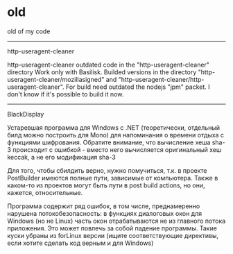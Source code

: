 # old
old of my code

----
http-useragent-cleaner

http-useragent-cleaner outdated code in the "http-useragent-cleaner" directory
Work only with Basilisk. Builded versions in the directory "http-useragent-cleaner/mozillasigned" and "http-useragent-cleaner/http-useragent-cleaner".
For build need outdated the nodejs "jpm" packet. I don't know if it's possible to build it now. 

-----
BlackDisplay

Устаревшая программа для Windows с .NET (теоретически, отдельный билд можно построить для Mono) для напоминания о времени отдыха с функциями шифрования. Обратите внимание, что вычисление хеша sha-3 происходит с ошибкой - вместо него вычисляется оригинальный хеш keccak, а не его модификация sha-3

Для того, чтобы сбилдить верно, нужно помучиться, т.к. в проекте PostBuilder имеются полные пути, зависимые от компьютера. Также в каком-то из проектов могут быть пути в post build actions, но они, кажется, относительные.

Программа содержит ряд ошибок, в том числе, преднамеренно нарушена потокобезопасность: в функциях диалоговых окон для Windows (но не Linux) часть окон отрабатываются не из главного потока приложения. Это может повлечь за собой падение программы. Такие куски убраны из forLinux версии (ищите соответствующие директивы, если хотите сделать код верным и для Windows)
